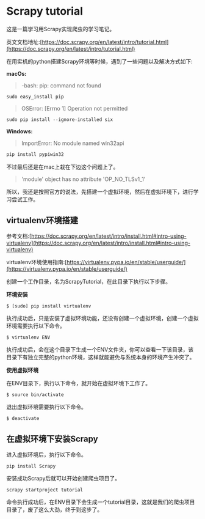 # Scrapy tutorial

这是一篇学习用Scrapy实现爬虫的学习笔记。

英文文档地址:[https://doc.scrapy.org/en/latest/intro/tutorial.html](https://doc.scrapy.org/en/latest/intro/tutorial.html)

在用实机的python搭建Scrapy环境等时候，遇到了一些问题以及解决方式如下:

**macOs:**

> -bash: pip: command not found

```python
sudo easy_install pip
```



> OSError: [Errno 1] Operation not permitted

```python
sudo pip install --ignore-installed six
```



**Windows:**

> ImportError: No module named win32api

```python
pip install pypiwin32
```

不过最后还是在mac上栽在下边这个问题上了。

> 'module' object has no attribute 'OP_NO_TLSv1_1'

所以，我还是按照官方的说法，先搭建一个虚拟环境，然后在虚拟环境下，进行学习尝试工作。

## virtualenv环境搭建

参考文档:[https://doc.scrapy.org/en/latest/intro/install.html#intro-using-virtualenv](https://doc.scrapy.org/en/latest/intro/install.html#intro-using-virtualenv)

virtualenv环境使用指南:[https://virtualenv.pypa.io/en/stable/userguide/](https://virtualenv.pypa.io/en/stable/userguide/)

创建一个工作目录，名为ScrapyTutorial，在此目录下执行以下步骤。

**环境安装**

```
$ [sudo] pip install virtualenv
```

执行成功后，只是安装了虚拟环境功能，还没有创建一个虚拟环境，创建一个虚拟环境需要执行以下命令。

```
$ virtualenv ENV
```

执行成功后，会在这个目录下生成一个ENV文件夹，你可以查看一下该目录，该目录下有独立完整的python环境，这样就能避免与系统本身的环境产生冲突了。

**使用虚拟环境**

在ENV目录下，执行以下命令，就开始在虚拟环境下工作了。

```
$ source bin/activate
```

退出虚拟环境需要执行以下命令。

```
$ deactivate
```

## 在虚拟环境下安装Scrapy

进入虚拟环境后，执行以下命令。

```
pip install Scrapy
```

安装成功Scrapy后就可以开始创建爬虫项目了。

```
scrapy startproject tutorial
```

命令执行成功后，在ENV目录下会生成一个tutorial目录，这就是我们的爬虫项目目录了，废了这么大劲，终于到这步了。

